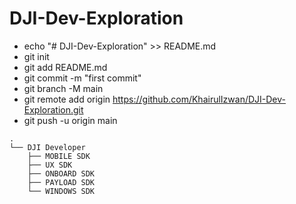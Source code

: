 # DJI-Dev-Exploration

- echo "# DJI-Dev-Exploration" >> README.md
- git init
- git add README.md
- git commit -m "first commit"
- git branch -M main
- git remote add origin https://github.com/KhairulIzwan/DJI-Dev-Exploration.git
- git push -u origin main

```
.
└── DJI Developer
    ├── MOBILE SDK
    ├── UX SDK
    ├── ONBOARD SDK
    ├── PAYLOAD SDK
    └── WINDOWS SDK
```
